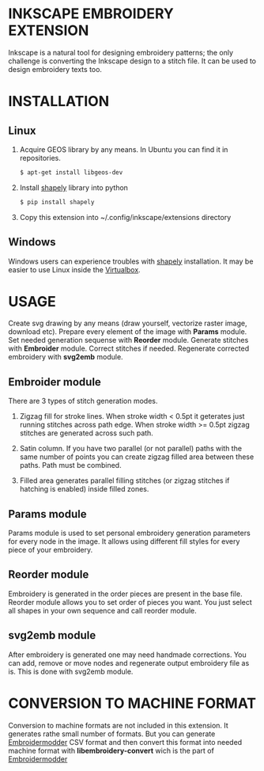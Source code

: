 INKSCAPE EMBROIDERY EXTENSION
=============================

Inkscape is a natural tool for designing embroidery patterns; the only challenge is converting 
the Inkscape design to a stitch file. It can be used to design embroidery texts too.

INSTALLATION
============

Linux
-----

1. Acquire GEOS library by any means. In Ubuntu you can find it in repositories.

   ````bash
   $ apt-get install libgeos-dev
   ````
2. Install [shapely] library into python

   ````bash
   $ pip install shapely
   ````
3. Copy this extension into ~/.config/inkscape/extensions directory

Windows
-------

Windows users can experience troubles with [shapely] installation. It may be easier to use
Linux inside the [Virtualbox].

USAGE
=====

Create svg drawing by any means (draw yourself, vectorize raster image, download etc). Prepare
every element of the image with **Params** module. Set needed generation sequense with **Reorder**
module. Generate stitches with **Embroider** module. Correct stitches if needed. Regenerate
corrected embroidery with **svg2emb** module.

Embroider module
-----------------

There are 3 types of stitch generation modes.

1. Zigzag fill for stroke lines. When stroke width < 0.5pt it geterates just running stitches across
path edge. When stroke width >= 0.5pt zigzag stitches are generated across such path.

2. Satin column. If you have two parallel (or not parallel) paths with the same number of points 
you can create zigzag filled area between these paths. Path must be combined.

3. Filled area generates parallel filling stitches (or zigzag stitches if hatching is enabled) 
inside filled zones.

Params module
-------------

Params module is used to set personal embroidery generation parameters for every node in the
image. It allows using different fill styles for every piece of your embroidery.

Reorder module
--------------

Embroidery is generated in the order pieces are present in the base file. Reorder module allows you
to set order of pieces you want. You just select all shapes in your own sequence and call reorder
module.

svg2emb module
--------------

After embroidery is generated one may need handmade corrections. You can add, remove or move nodes
and regenerate output embroidery file as is. This is done with svg2emb module.

CONVERSION TO MACHINE FORMAT
============================

Conversion to machine formats are not included in this extension. It generates rathe small number
of formats. But you can generate [Embroidermodder] CSV format and then convert this format into
needed machine format with **libembroidery-convert** wich is the part of [Embroidermodder]

[Embroidermodder]: https://github.com/Embroidermodder/Embroidermodder
[shapely]: https://pypi.python.org/pypi/Shapely
[Virtualbox]: https://www.virtualbox.org/